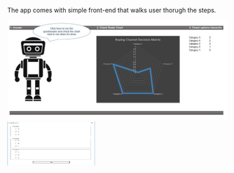 The app comes with simple front-end that walks user thorugh the steps.

<img src="images/robot.JPG">

<img src="images/user_form.JPG" width="200" height="100">
